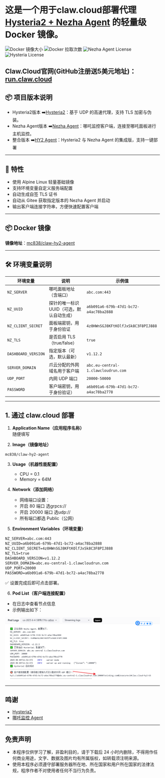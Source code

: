 
# 这是一个用于claw.cloud部署代理 [Hysteria2 + Nezha Agent](https://github.com/vipmc838/claw-hy2-agent) 的轻量级 Docker 镜像。


![Docker 镜像大小](https://img.shields.io/docker/image-size/mc838/claw-hy2-agent/latest)
![Docker 拉取次数](https://img.shields.io/docker/pulls/mc838/claw-hy2-agent)
![Nezha Agent License](https://img.shields.io/github/license/nezhahq/agent)
![Hysteria License](https://img.shields.io/github/license/HyNetwork/hysteria)

## Claw.Cloud官网(GitHub注册送5美元地址)：[run.claw.cloud](https://console.run.claw.cloud/signin?link=M9P7GXP3M3W5)
## 📦 项目版本说明
- Hysteria2版本 ➡️[Hysteria2](https://github.com/vipmc838/claw-hy2)：基于 UDP 的高速代理，支持 TLS 加密与伪装。
- Nezha Agent版本 ➡️[Nezha Agent](https://github.com/vipmc838/claw-agent)：哪吒监控客户端，连接至哪吒面板进行主机监控。
- 整合版本 ➡️[HY2 Agent](https://github.com/vipmc838/claw-hy2-agent)：Hysteria2 与 Nezha Agent 的集成版，支持一键部署
---

## 🚀 特性

- 使用 Alpine Linux 轻量基础镜像
- 支持环境变量自定义服务端配置
- 自动生成自签 TLS 证书
- 自动从 Gitee 获取指定版本的 Nezha Agent 并启动
- 输出客户端连接字符串，方便快速配置客户端

---
## 📦 Docker 镜像

**镜像地址**：[mc838/claw-hy2-agent](https://hub.docker.com/r/mc838/claw-hy2-agent)

---
## 🛠️ 环境变量说明

| 环境变量            | 说明                         | 示例值                                         |
|---------------------|------------------------------|------------------------------------------------|
| `NZ_SERVER`         | 哪吒面板地址（含端口）       | `abc.com:443`                                  |
| `NZ_UUID`           | 探针的唯一标识UUID（可选，默认自动生成）       | `a6b091a6-679b-47d1-bc72-a4ac78ba2888`       |
| `NZ_CLIENT_SECRET`  | 面板端密钥，用于身份验证     | `4z0HWnSGJ8KFtKOlfJxSk8C3F8PIJ888`            |
| `NZ_TLS`            | 是否启用 TLS（true/false）   | `true`                                         |
| `DASHBOARD_VERSION` | 指定版本（可选，默认最新）   | `v1.12.2`                                      |
| `SERVER_DOMAIN` | 爪云分配的外网域名用于客户端     | `abc.eu-central-1.clawcloudrun.com`    |
| `UDP_PORT`      | 内网 UDP 端口  | `20000-50000`                                 |
| `PASSWORD`      | 客户端密钥，用于身份验证） | `a6b091a6-679b-47d1-bc72-a4ac78ba2778` |

---
## 1. 通过 claw.cloud 部署

1. **Application Name（应用程序名称）**  
   随便填写

2. **Image（镜像地址）**  
```env
mc838/claw-hy2-agent
```
3. **Usage（机器性能配置）**  
   - CPU = 0.1  
   - Memory = 64M

4. **Network（添加网络）**  
   - 网络端口设置：
   - 开启 80 端口 选grpcs://
   - 开启 20000 端口 选udp://
   - 所有端口都选 Public（公网）

5. **Environment Variables（环境变量）**
```env
NZ_SERVER=abc.com:443
NZ_UUID=a6b091a6-679b-47d1-bc72-a4ac78ba2888
NZ_CLIENT_SECRET=4z0HWnSGJ8KFtKOlfJxSk8C3F8PIJ888
NZ_TLS=true
DASHBOARD_VERSION=v1.12.2
SERVER_DOMAIN=abc.eu-central-1.clawcloudrun.com
UDP_PORT=20000
PASSWORD=a6b091a6-679b-47d1-bc72-a4ac78ba2778
```
✅ 设置完成后即可点击部署。

6. **Pod List（客户端连接配置）**  

- 在日志中查看节点信息  
- 示例输出如下：

![示例输出](./ui.png)

---
## 鸣谢

- [Hysteria2](https://github.com/HyNetwork/hysteria)
- [哪吒监控 Agent](https://github.com/nezhahq/agent)

---

## 免责声明

- 本程序仅供学习了解，非盈利目的，请于下载后 24 小时内删除，不得用作任何商业用途，文字、数据及图片均有所属版权，如转载须注明来源。  
- 使用本程序必须遵守部署服务器所在地、所在国家和用户所在国家的法律法规，程序作者不对使用者任何不当行为负责。


